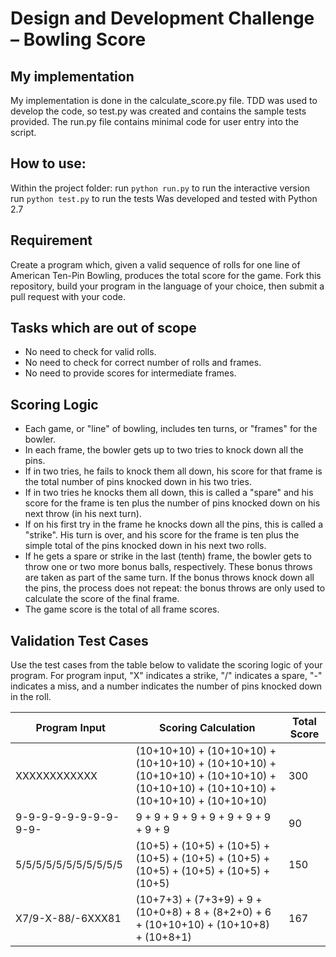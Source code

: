 # Design and Development Challenge – Bowling Score

## My implementation
My implementation is done in the calculate_score.py file.
TDD was used to develop the code, so test.py was created and contains the sample tests provided.
The run.py file contains minimal code for user entry into the script.

## How to use:
Within the project folder:
run `python run.py` to run the interactive version
run `python test.py` to run the tests
Was developed and tested with Python 2.7

## Requirement
Create a program which, given a valid sequence of rolls for one line of American Ten-Pin Bowling, produces the total score for the game. Fork this repository, build your program in the language of your choice, then submit a pull request with your code.

## Tasks which are out of scope
*   No need to check for valid rolls.
*   No need to check for correct number of rolls and frames.
*   No need to provide scores for intermediate frames.

## Scoring Logic
*   Each game, or "line" of bowling, includes ten turns, or "frames" for the bowler.
*   In each frame, the bowler gets up to two tries to knock down all the pins.
*   If in two tries, he fails to knock them all down, his score for that frame is the total number of pins knocked down in his two tries.
*   If in two tries he knocks them all down, this is called a "spare" and his score for the frame is ten plus the number of pins knocked down on his next throw (in his next turn).
*   If on his first try in the frame he knocks down all the pins, this is called a "strike". His turn is over, and his score for the frame is ten plus the simple total of the pins knocked down in his next two rolls.
*   If he gets a spare or strike in the last (tenth) frame, the bowler gets to throw one or two more bonus balls, respectively. These bonus throws are taken as part of the same turn. If the bonus throws knock down all the pins, the process does not repeat: the bonus throws are only used to calculate the score of the final frame.
*   The game score is the total of all frame scores.

## Validation Test Cases
Use the test cases from the table below to validate the scoring logic of your program. For program input, "X" indicates a strike, "/" indicates a spare, "-" indicates a miss, and a number indicates the number of pins knocked down in the roll.

| Program Input         | Scoring Calculation                                                                                                             | Total Score |
|-----------------------|---------------------------------------------------------------------------------------------------------------------------------|-------------|
| XXXXXXXXXXXX          | (10+10+10) + (10+10+10) + (10+10+10) + (10+10+10) + (10+10+10) + (10+10+10) + (10+10+10) + (10+10+10) + (10+10+10) + (10+10+10) | 300         |
| 9-9-9-9-9-9-9-9-9-9-  | 9 + 9 + 9 + 9 + 9 + 9 + 9 + 9 + 9 + 9                                                                                           | 90          |
| 5/5/5/5/5/5/5/5/5/5/5 | (10+5) + (10+5) + (10+5) + (10+5) + (10+5) + (10+5) + (10+5) + (10+5) + (10+5) + (10+5)                                         | 150         |
| X7/9-X-88/-6XXX81     | (10+7+3) + (7+3+9) + 9 + (10+0+8) + 8 + (8+2+0) + 6 + (10+10+10) + (10+10+8) + (10+8+1)                                         | 167         |

